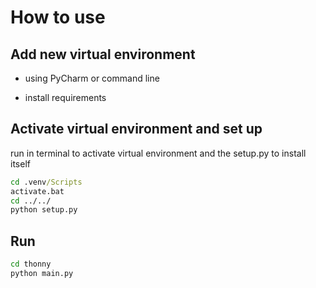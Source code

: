 # How to use

## Add new virtual environment

* using PyCharm or command line

* install requirements

## Activate virtual environment and set up

run in terminal to activate virtual environment and the setup.py to install itself

```cmd
cd .venv/Scripts
activate.bat
cd ../../
python setup.py
```

## Run

```cmd
cd thonny
python main.py
```

